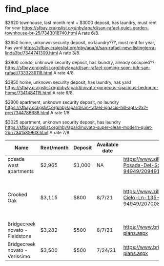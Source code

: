 # find_place


$3620 townhouse, last month rent + $3000 deposit, has laundry, must rent for year
https://sfbay.craigslist.org/nby/apa/d/san-rafael-quiet-garden-townhouse-br-25/7343018740.html
A rate 6/8. 


$3650 home, unkonwn security deposit, no laundry???, must rent for year, has yard
https://sfbay.craigslist.org/nby/apa/d/san-rafael-new-listingterra-linda3br/7344741309.html
A rate 3/8.



$3800 condo, unknown security deposit, has laundry, already occupied??
https://sfbay.craigslist.org/nby/apa/d/san-rafael-coming-soon-bdr-san-rafael/7333236118.html
A rate 4/8.


$3850 home, unknown security deposit, has laundry, has yard
https://sfbay.craigslist.org/nby/apa/d/novato-gorgeous-spacious-bedroom-home/7341484115.html
A rate 6/8.


$2800 apartment, unknown security deposit, no laundry
https://sfbay.craigslist.org/nby/apa/d/san-rafael-ignacio-hill-apts-2x2-pre/7344786686.html
A rate 1/8.


$3025 apartment, unknown security deposit, has laundry
https://sfbay.craigslist.org/nby/apa/d/novato-super-clean-modern-quiet-2br/7341589963.html
A rate 7/8

| Name | Rent/month | Deposit | Available date | Link | R Rate | A Rate | 
| --- | --- | --- | --- | --- | --- | --- |
| posada west apartments | $2,965 | $1,000 |  NA | https://www.zillow.com/homedetails/235-Posada-Del-Sol-575364384-Novato-CA-94949/2094917212_zpid/ | | 6/8
| Crooked Oak | $3,115 | $800 | 8/7/21 | https://www.zillow.com/homedetails/130-Cielo-Ln-135-303-Novato-CA-94949/2070082432_zpid/ | | 0/8 I lived there before stole my deposit
| Bridgecreek novato - Fieldstone | $3,282 | $500 | 8/7/21 |https://www.bridgecreekapartments.net/floor-plans.aspx |
| Bridgecreek novato - Verissimo | $3,500 |  $500 | 7/24/21 |https://www.bridgecreekapartments.net/floor-plans.aspx |
